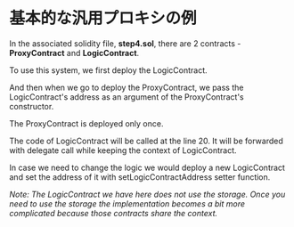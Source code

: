 # 基本的な汎用プロキシの例

In the associated solidity file, **step4.sol**, there are 2 contracts - **ProxyContract** and **LogicContract**.

To use this system, we first deploy the LogicContract.

And then when we go to deploy the ProxyContract, we pass the LogicContract's address as an argument of the ProxyContract's constructor.

The ProxyContract is deployed only once.

The code of LogicContract will be called at the line 20. It will be forwarded with delegate call while keeping the context of LogicContract.

In case we need to change the logic we would deploy a new LogicContract and set the address of it with setLogicContractAddress setter function.

_Note: The LogicContract we have here does not use the storage. Once you need to use the storage the implementation becomes a bit more complicated because those contracts share the context._
